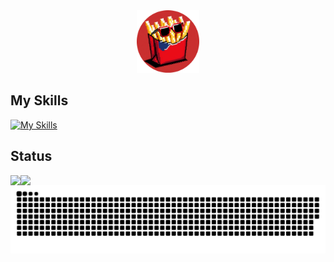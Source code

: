 <div id="header" align="center">
  <img src="./images/potatoman-circle.png" width="100"/>
</div>

## My Skills

[![My Skills](https://skillicons.dev/icons?i=js,html,css,sass,ruby,rails,react,nextjs,ts,tailwind,emotion,threejs,astro,vite,docker,firebase,npm,babel,gulp,webpack,xd,figma,git,github,netlify)](https://skillicons.dev)

## Status

<a href="https://git.io/streak-stats">
  <img align="left" src="https://streak-stats.demolab.com?user=potatoman-dev&theme=dark&border_radius=10&date_format=%5BY.%5Dn.j" />
</a>
<a href="https://github.com/anuraghazra/github-readme-stats">
  <img align="left" src="https://github-readme-stats.vercel.app/api/top-langs/?username=potatoman-dev&layout=compact&theme=transparent" />
</a>


<!-- ![Top Langs](https://github-readme-stats.vercel.app/api/top-langs/?username=potatoman-dev&layout=compact)

[![GitHub Streak](https://streak-stats.demolab.com?user=potatoman-dev&theme=dark&border_radius=10&date_format=%5BY.%5Dn.j)](https://git.io/streak-stats) -->

<picture>
  <source media="(prefers-color-scheme: dark)" srcset="https://raw.githubusercontent.com/potatoman-dev/potatoman-dev/output/github-contribution-grid-snake-dark.svg">
  <source media="(prefers-color-scheme: light)" srcset="https://raw.githubusercontent.com/potatoman-dev/potatoman-dev/output/github-contribution-grid-snake.svg">
  <img alt="github contribution grid snake animation" src="https://raw.githubusercontent.com/potatoman-dev/potatoman-dev/output/github-contribution-grid-snake.svg">
</picture>

<!--![Potatoman's GitHub stats](https://github-readme-stats.vercel.app/api?username=potatoman-dev&show_icons=true&theme=github_dark_dimmed=)
-->

<!--
**potatoman-dev/potatoman-dev** is a ✨ _special_ ✨ repository because its `README.md` (this file) appears on your GitHub profile.

Here are some ideas to get you started:

- 🔭 I’m currently working on ...
- 🌱 I’m currently learning ...
- 👯 I’m looking to collaborate on ...
- 🤔 I’m looking for help with ...
- 💬 Ask me about ...
- 📫 How to reach me: ...
- 😄 Pronouns: ...
- ⚡ Fun fact: ...
-->
